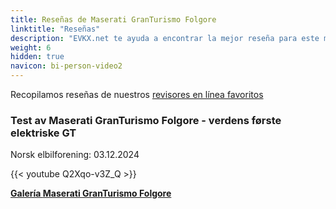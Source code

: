 ```yaml
---
title: Reseñas de Maserati GranTurismo Folgore
linktitle: "Reseñas"
description: "EVKX.net te ayuda a encontrar la mejor reseña para este modelo."
weight: 6
hidden: true
navicon: bi-person-video2
---
```

Recopilamos reseñas de nuestros [revisores en línea favoritos](../../../../../guides/evreviewers/)

<div class="container text-center shadow p-2 pe-4 mb-5 bg-body-tertiary rounded border">
<h3>Test av Maserati GranTurismo Folgore - verdens første elektriske GT</h3>
<p>Norsk elbilforening: 03.12.2024</p>

{{< youtube Q2Xqo-v3Z_Q >}}

</div>
<div class="mt-3 mb-3">
<a href="../gallery/" class="text-decoration-none text-black">
<strong><i class="bi-arrow-left"></i>Galería  </strong>
</a>
<a href="../" class="text-decoration-none text-black float-end">
<strong>Maserati GranTurismo Folgore <i class="bi-arrow-right"></i></strong>
</a>
</div>
